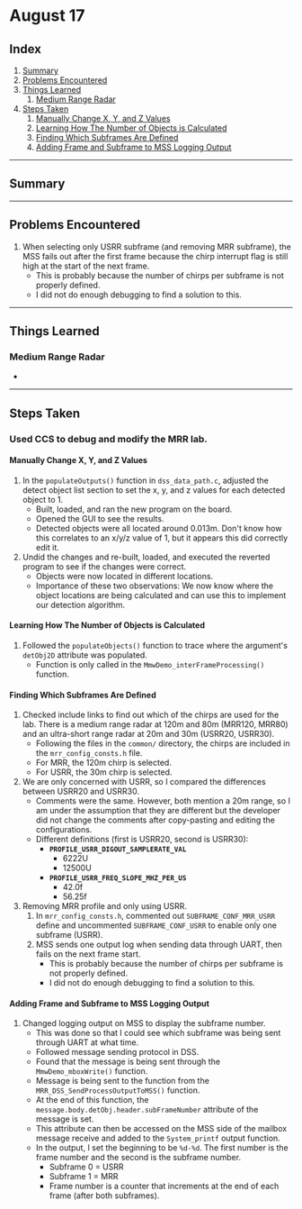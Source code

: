 # August 17
## Index
1. [Summary](#summary)
1. [Problems Encountered](#problems-encountered)
1. [Things Learned](#things-learned)
	1. [Medium Range Radar](#medium-range-radar)
1. [Steps Taken](#steps-taken)
	1. [Manually Change X, Y, and Z Values](#manually-change-x-y-and-z-values)
	1. [Learning How The Number of Objects is Calculated](#learning-how-the-number-of-objects-is-calculated)
	1. [Finding Which Subframes Are Defined](#finding-which-subframes-are-defined)
	1. [Adding Frame and Subframe to MSS Logging Output](#adding-frame-and-subframe-to-mss-logging-output)

---

## Summary


---

## Problems Encountered
1. When selecting only USRR subframe (and removing MRR subframe), the MSS fails out after the first frame because the chirp interrupt flag is still high at the start of the next frame. 
	* This is probably because the number of chirps per subframe is not properly defined.
	* I did not do enough debugging to find a solution to this.

---

## Things Learned
### Medium Range Radar 
* 

---

## Steps Taken
### Used CCS to debug and modify the MRR lab.
#### Manually Change X, Y, and Z Values
1. In the `populateOutputs()` function in `dss_data_path.c`, adjusted the detect object list section to set the x, y, and z values for each detected object to 1. 
	* Built, loaded, and ran the new program on the board.
	* Opened the GUI to see the results.
	* Detected objects were all located around 0.013m. Don't know how this correlates to an x/y/z value of 1, but it appears this did correctly edit it.
1. Undid the changes and re-built, loaded, and executed the reverted program to see if the changes were correct.
	* Objects were now located in different locations. 
	* Importance of these two observations: We now know where the object locations are being calculated and can use this to implement our detection algorithm.

#### Learning How The Number of Objects is Calculated
1. Followed the `populateObjects()` function to trace where the argument's `detObj2D` attribute was populated.
	* Function is only called in the `MmwDemo_interFrameProcessing()` function.

#### Finding Which Subframes Are Defined
1. Checked include links to find out which of the chirps are used for the lab. There is a medium range radar at 120m and 80m (MRR120, MRR80) and an ultra-short range radar at 20m and 30m (USRR20, USRR30).
	* Following the files in the `common/` directory, the chirps are included in the `mrr_config_consts.h` file.
	* For MRR, the 120m chirp is selected.
	* For USRR, the 30m chirp is selected.
1. We are only concerned with USRR, so I compared the differences between USRR20 and USRR30.
	* Comments were the same. However, both mention a 20m range, so I am under the assumption that they are different but the developer did not change the comments after copy-pasting and editing the configurations.
	* Different definitions (first is USRR20, second is USRR30):
		* **`PROFILE_USRR_DIGOUT_SAMPLERATE_VAL`**
			* 6222U
			* 12500U
		* **`PROFILE_USRR_FREQ_SLOPE_MHZ_PER_US`**
			* 42.0f
			* 56.25f
1. Removing MRR profile and only using USRR.
	1. In `mrr_config_consts.h`, commented out `SUBFRAME_CONF_MRR_USRR` define and uncommented `SUBFRAME_CONF_USRR` to enable only one subframe (USRR). 
	1. MSS sends one output log when sending data through UART, then fails on the next frame start.
		* This is probably because the number of chirps per subframe is not properly defined.
		* I did not do enough debugging to find a solution to this.

#### Adding Frame and Subframe to MSS Logging Output
1. Changed logging output on MSS to display the subframe number.
	* This was done so that I could see which subframe was being sent through UART at what time.
	* Followed message sending protocol in DSS.
	* Found that the message is being sent through the `MmwDemo_mboxWrite()` function.
	* Message is being sent to the function from the `MRR_DSS_SendProcessOutputToMSS()` function.
	* At the end of this function, the `message.body.detObj.header.subFrameNumber` attribute of the message is set. 
	* This attribute can then be accessed on the MSS side of the mailbox message receive and added to the `System_printf` output function.
	* In the output, I set the beginning to be `%d-%d`. The first number is the frame number and the second is the subframe number.
		* Subframe 0 = USRR
		* Subframe 1 = MRR
		* Frame number is a counter that increments at the end of each frame (after both subframes).

